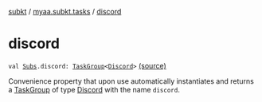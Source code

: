 [subkt](../index.md) / [myaa.subkt.tasks](index.md) / [discord](./discord.md)

# discord

`val `[`Subs`](-subs/index.md)`.discord: `[`TaskGroup`](-task-group/index.md)`<`[`Discord`](-discord/index.md)`>` [(source)](https://github.com/Myaamori/SubKt/blob/0.1.9/src/main/kotlin/myaa/subkt/tasks/discordtask.kt#L515)

Convenience property that upon use automatically instantiates and returns a
[TaskGroup](-task-group/index.md) of type [Discord](-discord/index.md) with the name `discord`.

